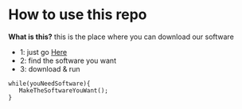 # How to use this repo

**What is this?**
this is the place where you can download our software
- 1: just go [Here](https://github.com/software4goods/downloads/releases)
- 2: find the software you want
- 3: download & run


```CSharp
while(youNeedSoftware){
   MakeTheSoftwareYouWant();
}
```

